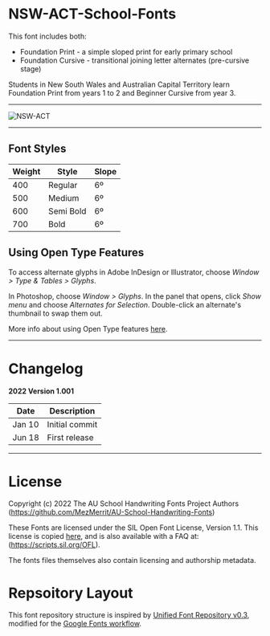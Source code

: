 # NSW-ACT-School-Fonts

This font includes both:

- Foundation Print - a simple sloped print for early primary school
- Foundation Cursive - transitional joining letter alternates (pre-cursive stage)

Students in New South Wales and Australian Capital Territory learn Foundation Print from years 1 to 2 and Beginner Cursive from year 3.

- - - -

![NSW-ACT](https://user-images.githubusercontent.com/34974280/174457438-a6719e76-90b5-4fe1-8bd2-e94b2d2c2520.png)

- - - -

## Font Styles ##

Weight        | Style        | Slope
------------- | -------------| -------------
400           | Regular      | 6º
500           | Medium       | 6º
600           | Semi Bold    | 6º
700           | Bold         | 6º

## Using Open Type Features ##

To access alternate glyphs in Adobe InDesign or Illustrator, choose *Window > Type & Tables > Glyphs*.

In Photoshop, choose *Window > Glyphs*. In the panel that opens, click *Show menu* and choose *Alternates for Selection*. Double-click an alternate's thumbnail to swap them out.

More info about using Open Type features [here](https://www.fonts.com/content/learning/fontology/level-4/fine-typography/locating-alternate-glyphs).


- - - -

# Changelog #

**2022 Version 1.001**

Date          | Description
------------- | -------------
Jan 10        | Initial commit
Jun 18        | First release

- - - -

# License #

Copyright (c) 2022 The AU School Handwriting Fonts Project Authors (https://github.com/MezMerrit/AU-School-Handwriting-Fonts)

These Fonts are licensed under the SIL Open Font License, Version 1.1. This license is copied [here](https://github.com/MezMerrit/AU-School-Handwriting-Fonts/blob/main/OFL.txt "SIL Open Font License"), and is also available with a FAQ at: (https://scripts.sil.org/OFL).

The fonts files themselves also contain licensing and authorship metadata.

# Repsoitory Layout #

This font repository structure is inspired by [Unified Font Repository v0.3](https://github.com/unified-font-repository/Unified-Font-Repository), modified for the [Google Fonts workflow](https://github.com/googlefonts/googlefonts-project-template).
